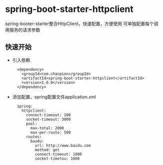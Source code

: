 # spring-boot-starter-httpclient

spring-booter-starter整合HttpClient，快速配置，方便使用
可单独配置每个调用服务的请求参数

## 快速开始
- 引入依赖
  ```
    <dependency>
      <groupId>com.chanpion</groupId>
      <artifactId>spring-boot-starter-httpclient</artifactId>
      <version>1.0.0</version>
    </dependency>
  ```
- 添加配置，spring配置文件application.xml

  ```
    spring:
      httpclient:
        connect-timeout: 100
        socket-timeout: 3000
        pool:
          max-total: 2000
          max-per-route: 500
        routes: 
          baudu:
            url: http://www.baidu.com
            method: get
            connect-timeout: 1000
            socket-timetou: 1000
  ```
